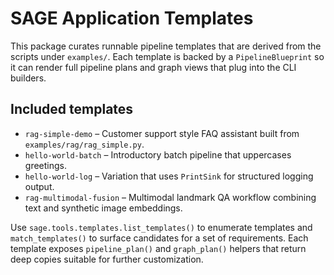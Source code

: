 # SAGE Application Templates

This package curates runnable pipeline templates that are derived from the scripts under `examples/`. Each template is backed by a `PipelineBlueprint` so it can render full pipeline plans and graph views that plug into the CLI builders.

## Included templates

- `rag-simple-demo` – Customer support style FAQ assistant built from `examples/rag/rag_simple.py`.
- `hello-world-batch` – Introductory batch pipeline that uppercases greetings.
- `hello-world-log` – Variation that uses `PrintSink` for structured logging output.
- `rag-multimodal-fusion` – Multimodal landmark QA workflow combining text and synthetic image embeddings.

Use `sage.tools.templates.list_templates()` to enumerate templates and `match_templates()` to surface candidates for a set of requirements. Each template exposes `pipeline_plan()` and `graph_plan()` helpers that return deep copies suitable for further customization.
